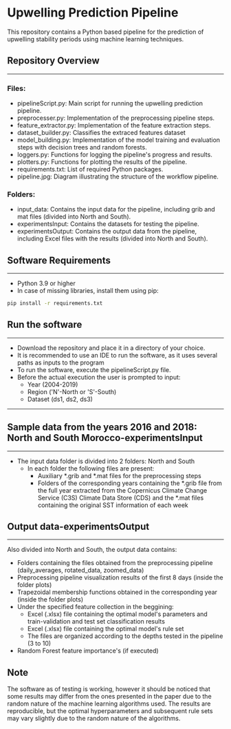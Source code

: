 # Upwelling Prediction Pipeline

This repository contains a Python based pipeline for the prediction of upwelling stability periods using machine learning techniques.

## Repository Overview

---
### Files:

* pipelineScript.py: Main script for running the upwelling prediction pipeline.
* preprocesser.py: Implementation of the preprocessing pipeline steps.
* feature_extractor.py: Implementation of the feature extraction steps.
* dataset_builder.py: Classifies the extraced features dataset
* model_building.py: Implementation of the model training and evaluation steps with decision trees and random forests.
* loggers.py: Functions for logging the pipeline's progress and results.
* plotters.py: Functions for plotting the results of the pipeline.
* requirements.txt: List of required Python packages.
* pipeline.jpg: Diagram illustrating the structure of the workflow pipeline.

### Folders:
* input_data: Contains the input data for the pipeline, including grib and mat files (divided into North and South).
* experimentsInput: Contains the datasets for testing the pipeline.
* experimentsOutput: Contains the output data from the pipeline, including Excel files with the results (divided into North and South).

## Software Requirements

---

* Python 3.9 or higher
* In case of missing libraries, install them using pip:
```bash
pip install -r requirements.txt
```

## Run the software

---

* Download the repository and place it in a directory of your choice.
* It is recommended to use an IDE to run the software, as it uses several paths as inputs to the program
* To run the software, execute the pipelineScript.py file.
* Before the actual execution the user is prompted to input:
  * Year (2004-2019)
  * Region ('N'-North or 'S'-South)
  * Dataset (ds1, ds2, ds3)

---

## Sample data from the years 2016 and 2018: North and South Morocco-experimentsInput

---

* The input data folder is divided into 2 folders: North and South
  * In each folder the following files are present:
    * Auxiliary *.grib and *.mat files for the preprocessing steps 
    * Folders of the corresponding years containing the *.grib file from the full year extracted from the Copernicus Climate Change Service (C3S) Climate Data Store (CDS) and 
    the *.mat files containing the original SST information of each week

## Output data-experimentsOutput

---
Also divided into North and South, the output data contains:
  * Folders containing the files obtained from the preprocessing pipeline (daily_averages, rotated_data, zoomed_data)
  * Preprocessing pipeline visualization results of the first 8 days (inside the folder plots)
  * Trapezoidal membership functions obtained in the corresponding year (inside the folder plots)
  * Under the specified feature collection in the beggining:
    * Excel (.xlsx) file containing the optimal model's parameters and train-validation and test set classification results
    * Excel (.xlsx) file containing the optimal model's rule set
    * The files are organized according to the depths tested in the pipeline (3 to 10)
  * Random Forest feature importance's (if executed)
  




## Note

The software as of testing is working, however it should be noticed that some results may differ
from the ones presented in the paper due to the random nature of the machine learning algorithms used.
The results are reproducible, but the optimal hyperparameters
and subsequent rule sets may vary slightly due to the random nature of the algorithms.